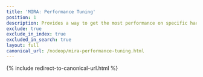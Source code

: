 ```yaml
---
title: 'MIRA: Performance Tuning'
position: 1
description: Provides a way to get the most performance on specific hardware.
exclude: true
exclude_in_index: true
excluded_in_search: true
layout: full
canonical_url: /nodeop/mira-performance-tuning.html
---
```

{% include redirect-to-canonical-url.html %}
